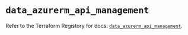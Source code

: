 # `data_azurerm_api_management`

Refer to the Terraform Registory for docs: [`data_azurerm_api_management`](https://www.terraform.io/docs/providers/azurerm/d/api_management).

